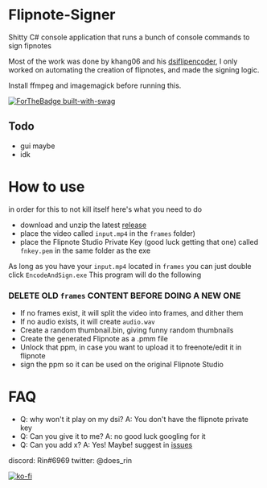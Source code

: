# Flipnote-Signer
Shitty C# console application that runs a bunch of console commands to sign fipnotes

Most of the work was done by khang06 and his [dsiflipencoder](https://github.com/khang06/dsiflipencode), I only worked on automating the creation of flipnotes, and made the signing logic.

Install ffmpeg and imagemagick before running this.

[![ForTheBadge built-with-swag](http://ForTheBadge.com/images/badges/built-with-swag.svg)](https://GitHub.com/Naereen/) 

## Todo
* gui maybe
* idk

# How to use
in order for this to not kill itself here's what you need to do

* download and unzip the latest [release](https://github.com/RinLovesYou/Flipnote-Signer/releases) 
* place the video called `input.mp4` in the `frames` folder)
* place the Flipnote Studio Private Key (good luck getting that one) called `fnkey.pem` in the same folder as the exe

As long as you have your `input.mp4` located in `frames` you can just double click `EncodeAndSign.exe`
This program will do the following

### DELETE OLD `frames` CONTENT BEFORE DOING A NEW ONE

* If no frames exist, it will split the video into frames, and dither them
* If no audio exists, it will create `audio.wav`
* Create a random thumbnail.bin, giving funny random thumbnails
* Create the generated Flipnote as a .pmm file
* Unlock that ppm, in case you want to upload it to freenote/edit it in flipnote
* sign the ppm so it can be used on the original Flipnote Studio

# FAQ
* Q: why won't it play on my dsi? A: You don't have the flipnote private key
* Q: Can you give it to me? A: no good luck googling for it
* Q: Can you add x? A: Yes! Maybe! suggest in [issues](https://github.com/RinLovesYou/Flipnote-Signer/issues)

discord: Rin#6969
twitter: @does_rin

[![ko-fi](https://www.ko-fi.com/img/githubbutton_sm.svg)](https://ko-fi.com/K3K61YCS7)
